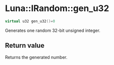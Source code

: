 # Luna::IRandom::gen_u32

```c++
virtual u32 gen_u32()=0
```

Generates one random 32-bit unsigned integer. 



## Return value
Returns the generated number. 


